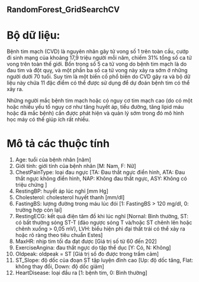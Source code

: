 ## RandomForest_GridSearchCV
# Bộ dữ liệu:
Bệnh tim mạch (CVD) là nguyên nhân gây tử vong số 1 trên toàn cầu, cướp đi sinh mạng của khoảng 17,9 triệu người mỗi năm, chiếm 31% tổng số ca tử vong trên toàn thế giới. Bốn trong số 5 ca tử vong do bệnh tim mạch là do đau tim và đột quỵ, và một phần ba số ca tử vong này xảy ra sớm ở những người dưới 70 tuổi. Suy tim là một biến cố phổ biến do CVD gây ra và bộ dữ liệu này chứa 11 đặc điểm có thể được sử dụng để dự đoán bệnh tim có thể xảy ra. 

Những người mắc bệnh tim mạch hoặc có nguy cơ tim mạch cao (do có một hoặc nhiều yếu tố nguy cơ như tăng huyết áp, tiểu đường, tăng lipid máu hoặc đã mắc bệnh) cần được phát hiện và quản lý sớm trong đó mô hình học máy có thể giúp ích rất nhiều.
# Mô tả các thuộc tính
1) Age: tuổi của bệnh nhân [năm]
2) Giới tính: giới tính của bệnh nhân [M: Nam, F: Nữ]
3) ChestPainType: loại đau ngực [TA: Đau thắt ngực điển hình, ATA: Đau thắt ngực không điển hình, NAP: Không đau thắt ngực, ASY: Không có triệu chứng ]
4) RestingBP: huyết áp lúc nghỉ [mm Hg]
5) Cholesterol: cholesterol huyết thanh [mm/dl]
6) FastingBS: lượng đường trong máu lúc đói [1: FastingBS > 120 mg/dl, 0: trường hợp còn lại]
7) RestingECG: kết quả điện tâm đồ khi lúc nghỉ [Nornal: Bình thường, ST: có bất thường sóng ST-T (đảo ngược sóng T và/hoặc ST chênh lên hoặc chênh xuống > 0,05 mV), LVH: biểu hiện phì đại thất trái có thể xảy ra hoặc rõ ràng theo tiêu chuẩn Estes]
8) MaxHR: nhịp tim tối đa đạt được [Giá trị số từ 60 đến 202]
9) ExerciseAngina: đau thắt ngực do tập thể dục [Y: Có, N: Không]
10) Oldpeak: oldpeak = ST [Giá trị số đo được trong trầm cảm]
11) ST_Slope: độ dốc của đoạn ST tập luyện đỉnh cao [Up: độ dốc tăng, Flat: không thay đổi, Down: độ dốc giảm]
12) HeartDisease: loại đầu ra [1: bệnh tim, 0: Bình thường]

